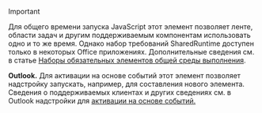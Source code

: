 > [!IMPORTANT]
> Для общего времени запуска JavaScript этот элемент позволяет ленте, области задач и другим поддерживаемым компонентам использовать одно и то же время. Однако набор требований SharedRuntime доступен только в некоторых Office приложениях. Дополнительные сведения см. в статье [Наборы обязательных элементов общей среды выполнения](../reference/requirement-sets/shared-runtime-requirement-sets.md).
>
> **Outlook.** Для активации на основе событий этот элемент позволяет надстройку запускать, например, для составления нового элемента. Сведения о поддерживаемых клиентах и других сведениях см. в Outlook надстройки для [активации на основе событий.](../outlook/autolaunch.md)
